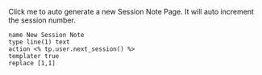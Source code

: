 Click me to auto generate a new Session Note Page. It will auto increment the session number. 

```button
name New Session Note
type line(1) text
action <% tp.user.next_session() %>
templater true
replace [1,1]
```
